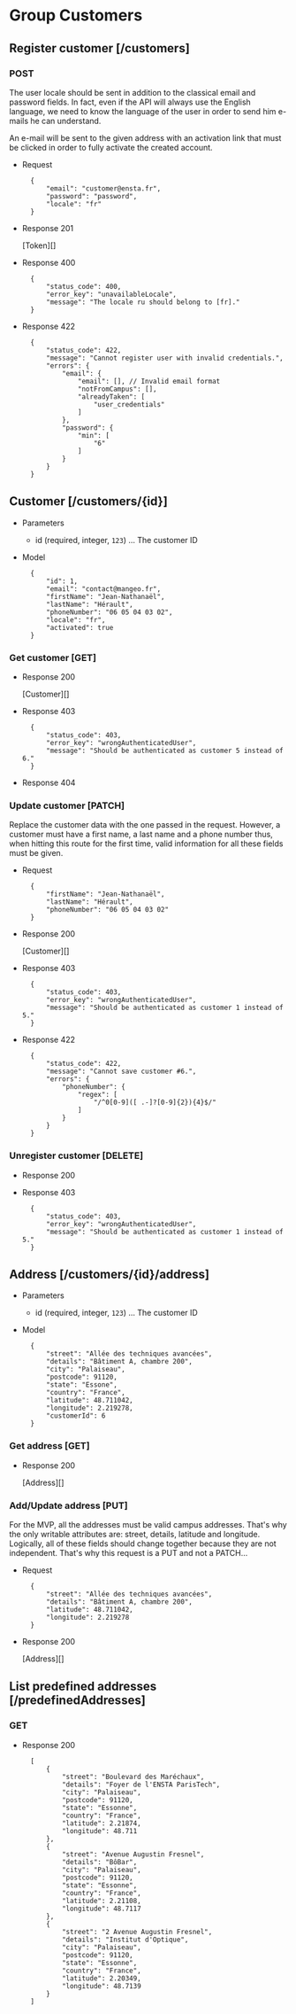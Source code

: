 # Group Customers

## Register customer [/customers]

### POST

The user locale should be sent in addition to the classical email and password fields. In fact, even if the API will always use the English language, we need to know the language of the user in order to send him e-mails he can understand.

An e-mail will be sent to the given address with an activation link that must be clicked in order to fully activate the created account.

+ Request

        {
            "email": "customer@ensta.fr",
            "password": "password",
            "locale": "fr"
        }

+ Response 201

    [Token][]
        
+ Response 400

        {
            "status_code": 400,
            "error_key": "unavailableLocale",
            "message": "The locale ru should belong to [fr]."
        }

+ Response 422

        {
            "status_code": 422,
            "message": "Cannot register user with invalid credentials.",
            "errors": {
                "email": {
                    "email": [], // Invalid email format
                    "notFromCampus": [],
                    "alreadyTaken": [
                        "user_credentials"
                    ]
                },
                "password": {
                    "min": [
                        "6"
                    ]
                }
            }
        }

## Customer [/customers/{id}]

+ Parameters

    + id (required, integer, `123`) ... The customer ID

+ Model

        {
            "id": 1,
            "email": "contact@mangeo.fr",
            "firstName": "Jean-Nathanaël",
            "lastName": "Hérault",
            "phoneNumber": "06 05 04 03 02",
            "locale": "fr",
            "activated": true
        }

### Get customer [GET]

+ Response 200

    [Customer][]

+ Response 403

        {
            "status_code": 403,
            "error_key": "wrongAuthenticatedUser",
            "message": "Should be authenticated as customer 5 instead of 6."
        }

+ Response 404

### Update customer [PATCH]

Replace the customer data with the one passed in the request. However, a customer must have a first name, a last name and a phone number thus, when hitting this route for the first time, valid information for all these fields must be given.

+ Request

        {
            "firstName": "Jean-Nathanaël",
            "lastName": "Hérault",
            "phoneNumber": "06 05 04 03 02"
        }

+ Response 200

    [Customer][]

+ Response 403

        {
            "status_code": 403,
            "error_key": "wrongAuthenticatedUser",
            "message": "Should be authenticated as customer 1 instead of 5."
        }

+ Response 422
            
        {
            "status_code": 422,
            "message": "Cannot save customer #6.",
            "errors": {
                "phoneNumber": {
                    "regex": [
                        "/^0[0-9]([ .-]?[0-9]{2}){4}$/"
                    ]
                }
            }
        }

### Unregister customer [DELETE]

+ Response 200

+ Response 403

        {
            "status_code": 403,
            "error_key": "wrongAuthenticatedUser",
            "message": "Should be authenticated as customer 1 instead of 5."
        }

## Address [/customers/{id}/address]

+ Parameters

    + id (required, integer, `123`) ... The customer ID

+ Model

        {
            "street": "Allée des techniques avancées",
            "details": "Bâtiment A, chambre 200",
            "city": "Palaiseau",
            "postcode": 91120,
            "state": "Essone",
            "country": "France",
            "latitude": 48.711042,
            "longitude": 2.219278,
            "customerId": 6
        }

### Get address [GET]

+ Response 200

    [Address][]

### Add/Update address [PUT]

For the MVP, all the addresses must be valid campus addresses. That's why the only writable attributes are: street, details, latitude and longitude. Logically, all of these fields should change together because they are not independent. That's why this request is a PUT and not a PATCH...

+ Request

        {
            "street": "Allée des techniques avancées",
            "details": "Bâtiment A, chambre 200",
            "latitude": 48.711042,
            "longitude": 2.219278
        }

+ Response 200

    [Address][]

## List predefined addresses  [/predefinedAddresses]

### GET

+ Response 200

        [
            {
                "street": "Boulevard des Maréchaux",
                "details": "Foyer de l'ENSTA ParisTech",
                "city": "Palaiseau",
                "postcode": 91120,
                "state": "Essonne",
                "country": "France",
                "latitude": 2.21874,
                "longitude": 48.711
            },
            {
                "street": "Avenue Augustin Fresnel",
                "details": "BôBar",
                "city": "Palaiseau",
                "postcode": 91120,
                "state": "Essonne",
                "country": "France",
                "latitude": 2.21108,
                "longitude": 48.7117
            },
            {
                "street": "2 Avenue Augustin Fresnel",
                "details": "Institut d'Optique",
                "city": "Palaiseau",
                "postcode": 91120,
                "state": "Essonne",
                "country": "France",
                "latitude": 2.20349,
                "longitude": 48.7139
            }
        ]
